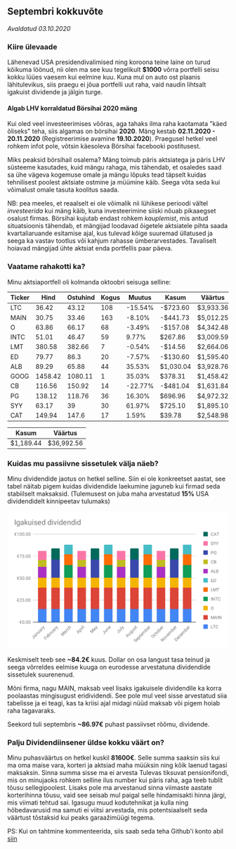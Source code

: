 ## Septembri kokkuvõte
_Avaldatud 03.10.2020_

### Kiire ülevaade

Lähenevad USA presidendivalimised ning koroona teine laine on turud kõikuma löönud, nii olen ma see 
kuu tegelikult **$1000** võrra portfelli seisu kokku lüües vaesem kui eelmine kuu. Kuna mul on auto ost plaanis
lähitulevikus, siis praegu ei jõua portfelli uut raha, vaid naudin lihtsalt igakuist dividende ja jälgin turge.

#### Algab LHV korraldatud Börsihai 2020 mäng

Kui oled veel investeerimises võõras, aga tahaks ilma raha kaotamata "käed õliseks" teha, siis 
algamas on börsihai **2020**. Mäng kestab **02.11.2020 - 20.11.2020** (Registreerimise avamine **19.10.2020**).
Praegusel hetkel veel rohkem infot pole, võtsin käesoleva Börsihai facebooki postitusest.

Miks peaksid börsihail osalema? Mäng toimub päris aktsiatega ja päris LHV süsteeme kasutades, kuid mängu rahaga, 
mis tähendab, et osaledes saad sa ühe vägeva kogemuse omale ja mängu lõpuks tead täpselt kuidas tehnilisest poolest
aktsiate ostmine ja müümine käib. Seega võta seda kui võimalust omale tasuta koolitus saada.

NB: pea meeles, et reaalselt ei ole võimalik nii lühikese perioodi vältel *investeerida* kui mäng käib, kuna investeerimine
siiski nõuab pikaaegset osalust firmas. Börsihai kujutab endast rohkem *kauplemist*, mis antud situatsioonis tähendab, 
et mängijad loodavad õigetele aktsiatele pihta saada kvartaliaruande esitamise ajal, kus tulevad kõige suuremad üllatused ja seega ka 
vastav tootlus või kahjum rahasse ümberarvestades. Tavaliselt hoiavad mängijad ühte aktsiat enda portfellis paar päeva. 

### Vaatame rahakotti ka?
Minu aktsiaportfell oli kolmanda oktoobri seisuga selline:

| Ticker | Hind | Ostuhind        | Kogus    | Muutus         | Kasum       | Väärtus    |
|------|--------|-----------------|----------|----------------|-------------|------------|
| LTC  | 36.42  | 43.12          | 108      | -15.54%        | -$723.60    | $3,933.36  |
| MAIN | 30.75  | 33.46          | 163      | -8.10%         | -$441.73    | $5,012.25  |
| O    | 63.86  | 66.17          | 68       | -3.49%         | -$157.08    | $4,342.48  |
| INTC | 51.01  | 46.47          | 59       | 9.77%          | $267.86     | $3,009.59  |
| LMT  | 380.58 | 382.66         | 7        | -0.54%         | -$14.56     | $2,664.06  |
| ED   | 79.77  | 86.3           | 20       | -7.57%         | -$130.60    | $1,595.40  |
| ALB  | 89.29  | 65.88          | 44       | 35.53%         | $1,030.04   | $3,928.76  |
| GOOG | 1458.42| 1080.11        | 1        | 35.03%         | $378.31     | $1,458.42  |
| CB   | 116.56 | 150.92         | 14       | -22.77%        | -$481.04    | $1,631.84  |
| PG   | 138.12 | 118.76         | 36       | 16.30%         | $696.96     | $4,972.32  |
| SYY  | 63.17  | 39             | 30       | 61.97%         | $725.10     | $1,895.10  |
| CAT  | 149.94 | 147.6          | 17       | 1.59%          | $39.78      | $2,548.98  |

| Kasum | Väärtus |
| ----- | ------- |
| $1,189.44 | $36,992.56 |

### Kuidas mu passiivne sissetulek välja näeb?

Minu dividendide jaotus on hetkel selline. Siin ei ole konkreetset aastat, see tabel näitab pigem kuidas dividendide 
laekumine jaguneb kui firmad seda stabiilselt maksaksid. (Tulemusest on juba maha arvestatud **15%** USA dividendidelt kinnipeetav tulumaks)

![Laekuvad dividendid kuus](./dividendid.svg?sanitize=true)

Keskmiselt teeb see **~84.2€** kuus. Dollar on osa langust tasa teinud ja seega võrreldes eelmise kuuga on eurodesse 
arvestatuna dividendide sissetulek suurenenud.
 
Mõni firma, nagu MAIN, maksab veel lisaks igakuisele dividendile ka korra poolaastas mingisugust eridividendi. 
See pole mul veel sisse arvestatud siia tabelisse ja ei teagi, kas ta kriisi ajal midagi nüüd maksab või pigem hoiab 
raha tagavaraks.

Seekord tuli septembris **~86.97€** puhast passiivset rõõmu, dividende.

### Palju Dividendiinsener üldse kokku väärt on?

Minu puhasväärtus on hetkel kuskil **81600€**. Selle summa saaksin siis kui ma oma maise vara, korteri ja aktsiad maha 
müüksin ning kõik laenud tagasi maksaksin. Sinna summa sisse ma ei arvesta Tulevas tiksuvat pensionifondi,
mis on minujaoks rohkem selline ilus number kui päris raha, aga teeb tublit tõusu sellegipoolest. Lisaks pole ma 
arvestanud sinna viimaste aastate korterihinna tõusu, vaid see seisab mul paigal selle hindamisakti hinna järgi, 
mis viimati tehtud sai. Igasugu muud kodutehnikat ja kulla ning hõbedavarusid ma samuti ei viitsi arvestada, 
mis potentsiaalselt seda väärtust tõstaksid kui peaks garaažimüügi tegema. 

PS: Kui on tahtmine kommenteerida, siis saab seda teha Github'i konto abil [siin](https://github.com/dividendiinsener/blog/issues/12)
